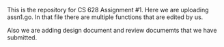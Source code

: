 This is the repository for CS 628 Assignment #1. Here we are uploading assn1.go. In that file there are multiple functions that are edited by us. 

Also we are adding design document and review documemts that we have submitted.
